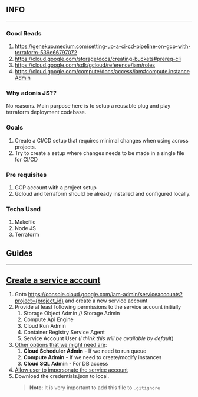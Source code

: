 ## INFO

-----
### Good Reads
1. https://genekuo.medium.com/setting-up-a-ci-cd-pipeline-on-gcp-with-terraform-539e66797072
2. https://cloud.google.com/storage/docs/creating-buckets#prereq-cli
3. https://cloud.google.com/sdk/gcloud/reference/iam/roles
4. https://cloud.google.com/compute/docs/access/iam#compute.instanceAdmin

### Why adonis JS??
No reasons. Main purpose here is to setup a reusable plug and play terraform deployment codebase.

### Goals
1. Create a CI/CD setup that requires minimal changes when using across projects.
2. Try to create a setup where changes needs to be made in a single file for CI/CD

### Pre requisites
1. GCP account with a project setup
2. Gcloud and terraform should be already installed and configured locally.

### Techs Used
1. Makefile
2. Node JS
3. Terraform

## Guides

-----

## [Create a service account](https://console.cloud.google.com/iam-admin/serviceaccounts?project={project_id)
  1. Goto https://console.cloud.google.com/iam-admin/serviceaccounts?project={project_id} and create a new service account
  2. Provide at least following permissions to the service account initially
      1. Storage Object Admin // Storage Admin
      2. Compute Api Engine
      3. Cloud Run Admin
      4. Container Registry Service Agent
      5. Service Account User (*I think this will be available by default*)
  3. [Other options that we might need are](https://cloud.google.com/compute/docs/access/iam):
      1. **Cloud Scheduler Admin** - If we need to run queue
      2. **Compute Admin** - If we need to create/modify instances
      3. **Cloud SQL Admin** - For DB access
  4. [Allow user to impersonate the service account](https://cloud.google.com/iam/docs/impersonating-service-accounts#allow-impersonation)
  5. Download the credentials.json to local.
     > **Note**: It is very important to add this file to `.gitignore`



 
